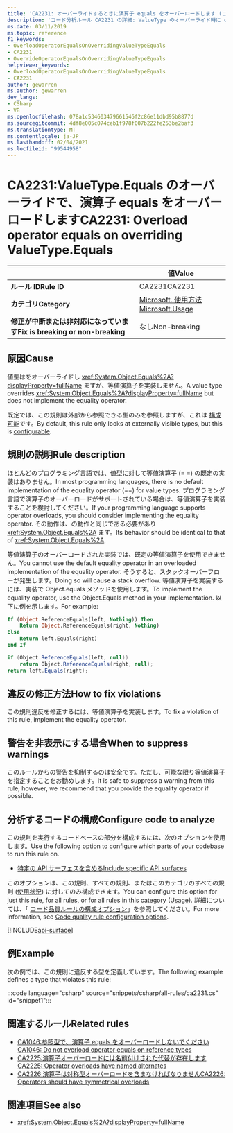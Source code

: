 ```yaml
---
title: 'CA2231: オーバーライドするときに演算子 equals をオーバーロードします (コード分析)'
description: 'コード分析ルール CA2231 の詳細: ValueType のオーバーライド時に operator equals をオーバーロードする'
ms.date: 03/11/2019
ms.topic: reference
f1_keywords:
- OverloadOperatorEqualsOnOverridingValueTypeEquals
- CA2231
- OverrideOperatorEqualsOnOverridingValueTypeEquals
helpviewer_keywords:
- OverloadOperatorEqualsOnOverridingValueTypeEquals
- CA2231
author: gewarren
ms.author: gewarren
dev_langs:
- CSharp
- VB
ms.openlocfilehash: 078a1c534603479661546f2c86e11dbd95b8877d
ms.sourcegitcommit: 4df8e005c074ceb1f978f007b222fe253be2baf3
ms.translationtype: MT
ms.contentlocale: ja-JP
ms.lasthandoff: 02/04/2021
ms.locfileid: "99544958"
---
```

# <a name="ca2231-overload-operator-equals-on-overriding-valuetypeequals"></a><span data-ttu-id="cf569-103">CA2231:ValueType.Equals のオーバーライドで、演算子 equals をオーバーロードします</span><span class="sxs-lookup"><span data-stu-id="cf569-103">CA2231: Overload operator equals on overriding ValueType.Equals</span></span>

| | <span data-ttu-id="cf569-104">値</span><span class="sxs-lookup"><span data-stu-id="cf569-104">Value</span></span> |
|-|-|
| <span data-ttu-id="cf569-105">**ルール ID**</span><span class="sxs-lookup"><span data-stu-id="cf569-105">**Rule ID**</span></span> |<span data-ttu-id="cf569-106">CA2231</span><span class="sxs-lookup"><span data-stu-id="cf569-106">CA2231</span></span>|
| <span data-ttu-id="cf569-107">**カテゴリ**</span><span class="sxs-lookup"><span data-stu-id="cf569-107">**Category**</span></span> |[<span data-ttu-id="cf569-108">Microsoft. 使用方法</span><span class="sxs-lookup"><span data-stu-id="cf569-108">Microsoft.Usage</span></span>](usage-warnings.md)|
| <span data-ttu-id="cf569-109">**修正が中断または非対応になっています**</span><span class="sxs-lookup"><span data-stu-id="cf569-109">**Fix is breaking or non-breaking**</span></span> |<span data-ttu-id="cf569-110">なし</span><span class="sxs-lookup"><span data-stu-id="cf569-110">Non-breaking</span></span>|

## <a name="cause"></a><span data-ttu-id="cf569-111">原因</span><span class="sxs-lookup"><span data-stu-id="cf569-111">Cause</span></span>

<span data-ttu-id="cf569-112">値型はをオーバーライドし <xref:System.Object.Equals%2A?displayProperty=fullName> ますが、等値演算子を実装しません。</span><span class="sxs-lookup"><span data-stu-id="cf569-112">A value type overrides <xref:System.Object.Equals%2A?displayProperty=fullName> but does not implement the equality operator.</span></span>

<span data-ttu-id="cf569-113">既定では、この規則は外部から参照できる型のみを参照しますが、これは [構成可能](#configure-code-to-analyze)です。</span><span class="sxs-lookup"><span data-stu-id="cf569-113">By default, this rule only looks at externally visible types, but this is [configurable](#configure-code-to-analyze).</span></span>

## <a name="rule-description"></a><span data-ttu-id="cf569-114">規則の説明</span><span class="sxs-lookup"><span data-stu-id="cf569-114">Rule description</span></span>

<span data-ttu-id="cf569-115">ほとんどのプログラミング言語では、値型に対して等値演算子 (= =) の既定の実装はありません。</span><span class="sxs-lookup"><span data-stu-id="cf569-115">In most programming languages, there is no default implementation of the equality operator (==) for value types.</span></span> <span data-ttu-id="cf569-116">プログラミング言語で演算子のオーバーロードがサポートされている場合は、等値演算子を実装することを検討してください。</span><span class="sxs-lookup"><span data-stu-id="cf569-116">If your programming language supports operator overloads, you should consider implementing the equality operator.</span></span> <span data-ttu-id="cf569-117">その動作は、の動作と同じである必要があり <xref:System.Object.Equals%2A> ます。</span><span class="sxs-lookup"><span data-stu-id="cf569-117">Its behavior should be identical to that of <xref:System.Object.Equals%2A>.</span></span>

<span data-ttu-id="cf569-118">等値演算子のオーバーロードされた実装では、既定の等値演算子を使用できません。</span><span class="sxs-lookup"><span data-stu-id="cf569-118">You cannot use the default equality operator in an overloaded implementation of the equality operator.</span></span> <span data-ttu-id="cf569-119">そうすると、スタックオーバーフローが発生します。</span><span class="sxs-lookup"><span data-stu-id="cf569-119">Doing so will cause a stack overflow.</span></span> <span data-ttu-id="cf569-120">等値演算子を実装するには、実装で Object.equals メソッドを使用します。</span><span class="sxs-lookup"><span data-stu-id="cf569-120">To implement the equality operator, use the Object.Equals method in your implementation.</span></span> <span data-ttu-id="cf569-121">以下に例を示します。</span><span class="sxs-lookup"><span data-stu-id="cf569-121">For example:</span></span>

```vb
If (Object.ReferenceEquals(left, Nothing)) Then
    Return Object.ReferenceEquals(right, Nothing)
Else
    Return left.Equals(right)
End If
```

```csharp
if (Object.ReferenceEquals(left, null))
    return Object.ReferenceEquals(right, null);
return left.Equals(right);
```

## <a name="how-to-fix-violations"></a><span data-ttu-id="cf569-122">違反の修正方法</span><span class="sxs-lookup"><span data-stu-id="cf569-122">How to fix violations</span></span>

<span data-ttu-id="cf569-123">この規則違反を修正するには、等値演算子を実装します。</span><span class="sxs-lookup"><span data-stu-id="cf569-123">To fix a violation of this rule, implement the equality operator.</span></span>

## <a name="when-to-suppress-warnings"></a><span data-ttu-id="cf569-124">警告を非表示にする場合</span><span class="sxs-lookup"><span data-stu-id="cf569-124">When to suppress warnings</span></span>

<span data-ttu-id="cf569-125">このルールからの警告を抑制するのは安全です。ただし、可能な限り等値演算子を指定することをお勧めします。</span><span class="sxs-lookup"><span data-stu-id="cf569-125">It is safe to suppress a warning from this rule; however, we recommend that you provide the equality operator if possible.</span></span>

## <a name="configure-code-to-analyze"></a><span data-ttu-id="cf569-126">分析するコードの構成</span><span class="sxs-lookup"><span data-stu-id="cf569-126">Configure code to analyze</span></span>

<span data-ttu-id="cf569-127">この規則を実行するコードベースの部分を構成するには、次のオプションを使用します。</span><span class="sxs-lookup"><span data-stu-id="cf569-127">Use the following option to configure which parts of your codebase to run this rule on.</span></span>

- [<span data-ttu-id="cf569-128">特定の API サーフェスを含める</span><span class="sxs-lookup"><span data-stu-id="cf569-128">Include specific API surfaces</span></span>](#include-specific-api-surfaces)

<span data-ttu-id="cf569-129">このオプションは、この規則、すべての規則、またはこのカテゴリのすべての規則 ([使用状況](usage-warnings.md)) に対してのみ構成できます。</span><span class="sxs-lookup"><span data-stu-id="cf569-129">You can configure this option for just this rule, for all rules, or for all rules in this category ([Usage](usage-warnings.md)).</span></span> <span data-ttu-id="cf569-130">詳細については、「 [コード品質ルールの構成オプション](../code-quality-rule-options.md)」を参照してください。</span><span class="sxs-lookup"><span data-stu-id="cf569-130">For more information, see [Code quality rule configuration options](../code-quality-rule-options.md).</span></span>

[!INCLUDE[api-surface](~/includes/code-analysis/api-surface.md)]

## <a name="example"></a><span data-ttu-id="cf569-131">例</span><span class="sxs-lookup"><span data-stu-id="cf569-131">Example</span></span>

<span data-ttu-id="cf569-132">次の例では、この規則に違反する型を定義しています。</span><span class="sxs-lookup"><span data-stu-id="cf569-132">The following example defines a type that violates this rule:</span></span>

:::code language="csharp" source="snippets/csharp/all-rules/ca2231.cs" id="snippet1":::

## <a name="related-rules"></a><span data-ttu-id="cf569-133">関連するルール</span><span class="sxs-lookup"><span data-stu-id="cf569-133">Related rules</span></span>

- [<span data-ttu-id="cf569-134">CA1046:参照型で、演算子 equals をオーバーロードしないでください</span><span class="sxs-lookup"><span data-stu-id="cf569-134">CA1046: Do not overload operator equals on reference types</span></span>](ca1046.md)
- [<span data-ttu-id="cf569-135">CA2225:演算子オーバーロードには名前付けされた代替が存在します</span><span class="sxs-lookup"><span data-stu-id="cf569-135">CA2225: Operator overloads have named alternates</span></span>](ca2225.md)
- [<span data-ttu-id="cf569-136">CA2226:演算子は対称型オーバーロードを含まなければなりません</span><span class="sxs-lookup"><span data-stu-id="cf569-136">CA2226: Operators should have symmetrical overloads</span></span>](ca2226.md)

## <a name="see-also"></a><span data-ttu-id="cf569-137">関連項目</span><span class="sxs-lookup"><span data-stu-id="cf569-137">See also</span></span>

- <xref:System.Object.Equals%2A?displayProperty=fullName>
